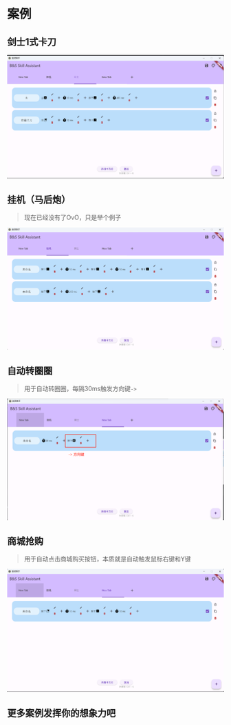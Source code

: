 # 案例

## 剑士1式卡刀
![剑士](imgs/example_swordman.png)

## 挂机（马后炮）
> 现在已经没有了OvO，只是举个例子

![挂机](imgs/example_afk.png)

## 自动转圈圈
> 用于自动转圈圈，每隔30ms触发方向键`->`

![转圈圈](imgs/example_circle.png)

## 商城抢购
> 用于自动点击商城购买按钮，本质就是自动触发鼠标右键和Y键

![商城](imgs/example_shop.png)

## 更多案例发挥你的想象力吧